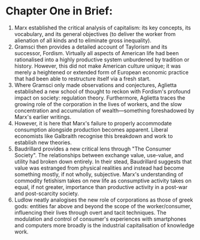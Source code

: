 # Chapter One in Brief:

1. Marx established the critical analysis of capitalism: its key concepts, its vocabulary, and its general objectives (to deliver the worker from alienation of all kinds and to eliminate gross inequality).
2. Gramsci then provides a detailed account of Taylorism and its successor, Fordism. Virtually all aspects of American life had been rationalised into a highly productive system unburdened by tradition or history. However, this did not make American culture unique; it was merely a heightened or extended form of European economic practice that had been able to restructure itself via a fresh start.
3. Where Gramsci only made observations and conjectures, Aglietta established a new school of thought to reckon with Fordism's profound impact on society: regulation theory. Furthermore, Aglietta traces the growing role of the corporation in the lives of workers, and the slow concentration and accumulation of wealth—something foreshadowed by Marx's earlier writings.
4. However, it is here that Marx's failure to properly accommodate consumption alongside production becomes apparent. Liberal economists like Galbraith recognise this breakdown and work to establish new theories.
5. Baudrillard provides a new critical lens through "The Consumer Society". The relationships between exchange value, use-value, and utility had broken down entirely. In their stead, Baudrillard suggests that value was estranged from physical realities and instead had become something mostly, if not wholly, subjective. Marx's understanding of commodity fetishism takes on new life as consumptive activity takes on equal, if not greater, importance than productive activity in a post-war and post-scarcity society.
6. Ludlow neatly analogises the new role of corporations as those of greek gods: entities far above and beyond the scope of the worker/consumer, influencing their lives through overt and tacit  techniques. The modulation and control of consumer's experiences with smartphones and computers more broadly is the industrial capitalisation of knowledge work.